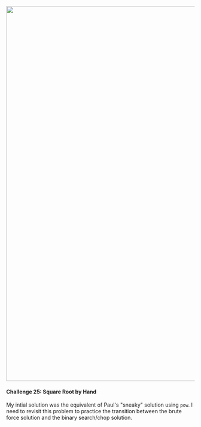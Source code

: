 <img src="https://github.com/nhiddink/HackingWithSwift/blob/master/logo.png" width="1000">

#### Challenge 25: Square Root by Hand

My intial solution was the equivalent of Paul's "sneaky" solution using `pow`. I need to revisit this problem to practice the transition between the brute force solution and the binary search/chop solution.
